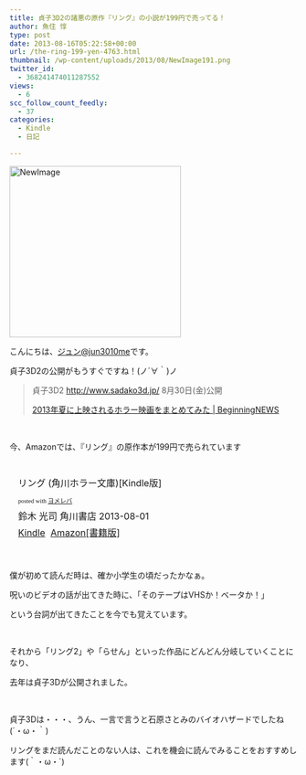 ```yaml
---
title: 貞子3D2の諸悪の原作『リング』の小説が199円で売ってる！
author: 魚住 惇
type: post
date: 2013-08-16T05:22:58+00:00
url: /the-ring-199-yen-4763.html
thumbnail: /wp-content/uploads/2013/08/NewImage191.png
twitter_id:
  - 368241474011287552
views:
  - 6
scc_follow_count_feedly:
  - 37
categories:
  - Kindle
  - 日記

---
```

<img decoding="async" loading="lazy" title="NewImage.png" src="/wp-content/uploads/2013/08/NewImage19.png" alt="NewImage" width="300" height="300" border="0" />

<!--more-->

こんにちは、[ジュン@jun3010me][1]です。

貞子3D2の公開がもうすぐですね！(ノ´∀｀)ノ

> 貞子3D2 <http://www.sadako3d.jp/> 8月30日(金)公開
> 
> <p class="origin">
>   <a rel="nofollow" href="http://jun3010.me/2013-summer-horror-matome-3209.html" target="new">2013年夏に上映されるホラー映画をまとめてみた | BeginningNEWS</a>
> </p>

 

今、Amazonでは、『リング』の原作本が199円で売られています

 

<div class="booklink-box" style="text-align: left; padding-bottom: 20px; font-size: medium; /zoom: 1; overflow: hidden;">
  <div class="booklink-image" style="float: left; margin: 0 15px 10px 0;">
    <a name="booklink" href="http://www.amazon.co.jp/exec/obidos/asin/B00E7SWKTK/jn050191-22/" rel="nofollow" target="_blank"></a><img decoding="async" style="border: none;" src="http://ecx.images-amazon.com/images/I/41r8wydOCDL._SL160_.jpg" alt="" />
  </div>
  <div class="booklink-info" style="line-height: 120%; /zoom: 1; overflow: hidden;">
    <div class="booklink-name" style="margin-bottom: 10px; line-height: 120%;">
      <a name="booklink" href="http://www.amazon.co.jp/exec/obidos/asin/B00E7SWKTK/jn050191-22/" rel="nofollow" target="_blank"></a>リング (角川ホラー文庫)[Kindle版]</p>
      <div class="booklink-powered-date" style="font-size: 8pt; margin-top: 5px; font-family: verdana; line-height: 120%;">
        posted with <a href="http://yomereba.com" target="_blank">ヨメレバ</a>
      </div>
    </div>
    <div class="booklink-detail" style="margin-bottom: 5px;">
      鈴木 光司 角川書店 2013-08-01
    </div>
    <div class="booklink-link2" style="margin-top: 10px;">
      <div class="shoplinkkindle" style="display: inline; margin-right: 5px;">
        <a href="http://www.amazon.co.jp/exec/obidos/ASIN/B00E7SWKTK/jn050191-22/" rel="nofollow" target="_blank">Kindle</a>
      </div>
      <div class="shoplinkamazon" style="display: inline; margin-right: 5px;">
        <a title="アマゾン" href="http://www.amazon.co.jp/exec/obidos/ASIN/4041880017/jn050191-22/" rel="nofollow" target="_blank">Amazon[書籍版]</a>
      </div>
    </div>
  </div>
  <div class="booklink-footer" style="clear: left;">
     
  </div>
</div>

僕が初めて読んだ時は、確か小学生の頃だったかなぁ。

呪いのビデオの話が出てきた時に、「そのテープはVHSか！ベータか！」

という台詞が出てきたことを今でも覚えています。

 

それから「リング2」や「らせん」といった作品にどんどん分岐していくことになり、

去年は貞子3Dが公開されました。

 

貞子3Dは・・・、うん、一言で言うと石原さとみのバイオハザードでしたね(´・ω・｀)

リングをまだ読んだことのない人は、これを機会に読んでみることをおすすめします(｀・ω・´)

 [1]: https://twitter.com/jun3010me